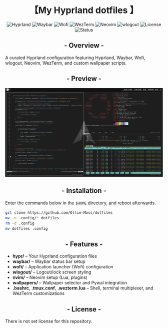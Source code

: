 <div align=center>
  <h1>【My Hyprland dotfiles 】</h1>
  
</p>
</div>
<div align=center>
  
![Hyprland](https://img.shields.io/badge/Hyprland-0.40+-blue?style=for-the-badge&logo=wayland&logoColor=white)
![Waybar](https://img.shields.io/badge/Waybar-custom-green?style=for-the-badge)
![Wofi](https://img.shields.io/badge/Wofi-styled-orange?style=for-the-badge)
![WezTerm](https://img.shields.io/badge/WezTerm-themed-9370DB?style=for-the-badge)
![Neovim](https://img.shields.io/badge/Neovim-Lua%20Config-57A143?style=for-the-badge&logo=neovim&logoColor=white)
![wlogout](https://img.shields.io/badge/wlogout-CSS%20custom-pink?style=for-the-badge)
![License](https://img.shields.io/badge/license-MIT-lightgrey?style=for-the-badge)
![Status](https://img.shields.io/badge/status-maintained-success?style=for-the-badge)


</div>
<div align=center>
  <h2>- Overview -</h2>
</div>
<p>A curated Hyprland configuration featuring Hyprland, Waybar, Wofi, wlogout, Neovim, WezTerm, and custom wallpaper scripts.</p>


<div align=center>
  <h2>- Preview -</h2>

  ![Preview of Setup](preview.png)
</div>

<div align=center>
  <h2>- Installation -</h2>
</div>

Enter the commands below in the ```$HOME``` directory, and reboot afterwards.
```bash
git clone https://github.com/Ollie-Moss/dotfiles
mv -n .config/* dotfiles
rm -d .config
mv dotfiles .config
```


<div align=center>
  <h2>- Features -</h2>
</div>

- **hypr/** – Your Hyprland configuration files  
- **waybar/** – Waybar status bar setup  
- **wofi/** – Application launcher (Wofi) configuration  
- **wlogout/** – Logout/lock screen styling  
- **nvim/** – Neovim setup (Lua, plugins)  
- **wallpapers/** – Wallpaper selector and Pywal integration  
- **.bashrc**, **.tmux.conf**, **.wezterm.lua** – Shell, terminal multiplexer, and WezTerm customizations


<div align=center>
  <h2>- License -</h2>
</div>
There is not set license for this repository.
